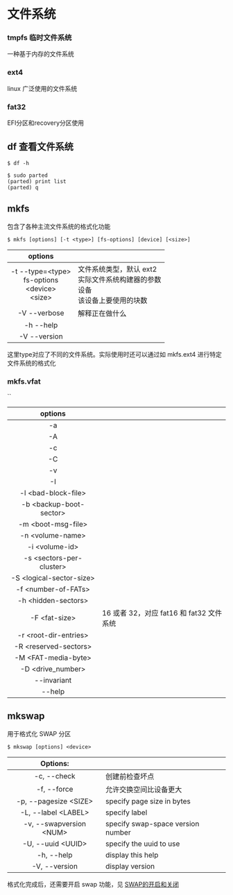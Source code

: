 # 文件系统

### tmpfs 临时文件系统
一种基于内存的文件系统  

### ext4
linux 广泛使用的文件系统  

### fat32
EFI分区和recovery分区使用

## df 查看文件系统

```
$ df -h
```

```
$ sudo parted
(parted) print list
(parted) q
```

## mkfs 

包含了各种主流文件系统的格式化功能

```
$ mkfs [options] [-t <type>] [fs-options] [device] [<size>]
```

| options | |
| :-: | :- |
| -t --type=&lt;type&gt; <br> fs-options <br> &lt;device&gt; <br> &lt;size&gt; | 文件系统类型，默认 ext2 <br> 实际文件系统构建器的参数 <br> 设备 <br> 该设备上要使用的块数  |
| -V --verbose | 解释正在做什么 |
| -h --help | |
| -V --version | |

这里type对应了不同的文件系统。实际使用时还可以通过如 mkfs.ext4 进行特定文件系统的格式化  

### mkfs.vfat
``

| options | |
| :-: | :- |
| -a | |
| -A | |
| -c | |
| -C | |
| -v | |
| -I | |
| -l &lt;bad-block-file&gt; | |
| -b &lt;backup-boot-sector&gt; | |
| -m &lt;boot-msg-file&gt; | |
| -n &lt;volume-name&gt; | |
| -i &lt;volume-id&gt; | |
| -s &lt;sectors-per-cluster&gt; | |
| -S &lt;logical-sector-size&gt; | |
| -f &lt;number-of-FATs&gt; | |
| -h &lt;hidden-sectors&gt; | |
| -F &lt;fat-size&gt; | 16 或者 32，对应 fat16 和 fat32 文件系统 |
| -r &lt;root-dir-entries&gt; | |
| -R &lt;reserved-sectors&gt; | |
| -M &lt;FAT-media-byte&gt; | |
| -D &lt;drive_number&gt;| |
| --invariant | |
| --help | |

## mkswap

用于格式化 SWAP 分区

```
$ mkswap [options] <device>
```

| Options: | |
| :-: | :- |
| -c, --check | 创建前检查坏点 |
| -f, --force | 允许交换空间比设备更大 |
| -p, --pagesize &lt;SIZE&gt; |       specify page size in bytes |
| -L, --label &lt;LABEL&gt; |         specify label |
| -v, --swapversion &lt;NUM&gt; |     specify swap-space version number |
| -U, --uuid &lt;UUID&gt; |           specify the uuid to use |
| -h, --help |                display this help |
| -V, --version |             display version |

格式化完成后，还需要开启 swap 功能，见 [SWAP的开启和关闭](12.md)